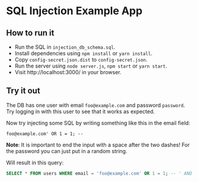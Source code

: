 # SQL Injection Example App

## How to run it

- Run the SQL in `injection_db_schema.sql`.
- Install dependencies using `npm install` or `yarn install`.
- Copy `config-secret.json.dist` to `config-secret.json`.
- Run the server using `node server.js`, `npm start` or `yarn start`.
- Visit http://localhost:3000/ in your browser.

## Try it out

The DB has one user with email `foo@example.com` and password `password`.
Try logging in with this user to see that it works as expected.

Now try injecting some SQL by writing something like this in the email field:

	foo@example.com' OR 1 = 1; -- 

**Note**: It is important to end the input with a space after the two dashes!
For the password you can just put in a random string.

Will result in this query:

```sql
SELECT * FROM users WHERE email = 'foo@example.com' OR 1 = 1; -- ' AND password = ''
```
